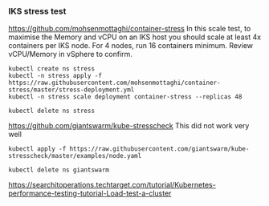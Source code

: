 ### IKS stress test


https://github.com/mohsenmottaghi/container-stress
In this scale test, to maximise the Memory and vCPU on an IKS host you should scale at least 4x containers per IKS node. For 4 nodes, run 16 containers minimum. Review vCPU/Memory in vSphere to confirm.
```
kubectl create ns stress
kubectl -n stress apply -f https://raw.githubusercontent.com/mohsenmottaghi/container-stress/master/stress-deployment.yml
kubectl -n stress scale deployment container-stress --replicas 48

kubectl delete ns stress
```


https://github.com/giantswarm/kube-stresscheck
This did not work very well
```
kubectl apply -f https://raw.githubusercontent.com/giantswarm/kube-stresscheck/master/examples/node.yaml

kubectl delete ns giantswarm
```

https://searchitoperations.techtarget.com/tutorial/Kubernetes-performance-testing-tutorial-Load-test-a-cluster
